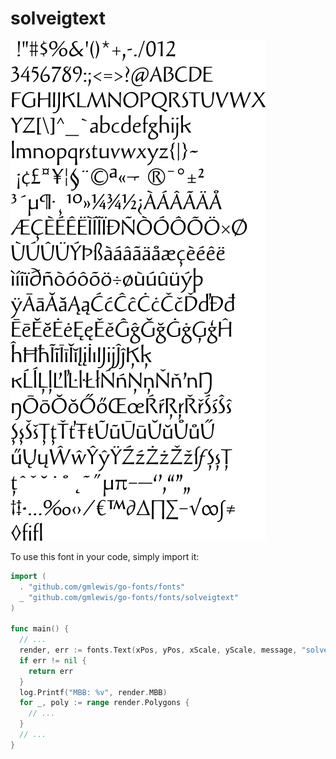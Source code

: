 # solveigtext

![solveigtext](solveigtext.png)

To use this font in your code, simply import it:

```go
import (
  . "github.com/gmlewis/go-fonts/fonts"
  _ "github.com/gmlewis/go-fonts/fonts/solveigtext"
)

func main() {
  // ...
  render, err := fonts.Text(xPos, yPos, xScale, yScale, message, "solveigtext", Center)
  if err != nil {
    return err
  }
  log.Printf("MBB: %v", render.MBB)
  for _, poly := range render.Polygons {
    // ...
  }
  // ...
}
```
